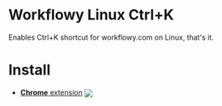 # Workflowy Linux Ctrl+K

[link-cws]: https://chrome.google.com/webstore/detail/workflowy-linux-ctrl-k/obgcppgajfhdpbckfneibpnkcognhfcb "Version published on Chrome Web Store"

Enables Ctrl+K shortcut for workflowy.com on Linux, that's it.

# Install

- [**Chrome** extension][link-cws] [<img valign="middle" src="https://img.shields.io/chrome-web-store/v/obgcppgajfhdpbckfneibpnkcognhfcb.svg?label=%20">][link-cws]
